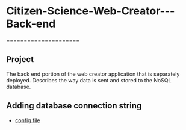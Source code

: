 # Citizen-Science-Web-Creator---Back-end
=====================

## Project 

The back end portion of the web creator application that is separately deployed. Describes the way data is sent and stored to the NoSQL database. 

## Adding database connection string

- [config file](https://github.com/DomGarg/Citizen-Science-Web-Creator---Back-end/config.json)
